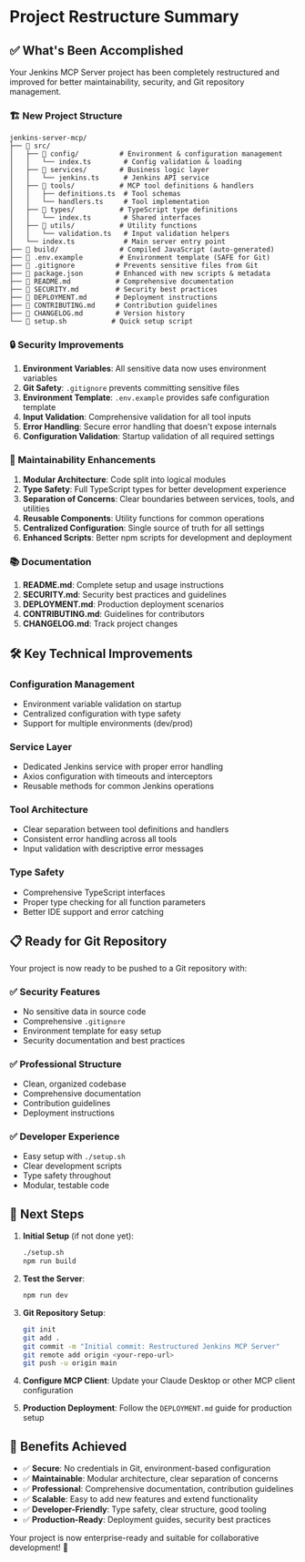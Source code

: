 # Project Restructure Summary

## ✅ What's Been Accomplished

Your Jenkins MCP Server project has been completely restructured and improved for better maintainability, security, and Git repository management.

### 🏗️ New Project Structure

```
jenkins-server-mcp/
├── 📁 src/
│   ├── 📁 config/          # Environment & configuration management
│   │   └── index.ts        # Config validation & loading
│   ├── 📁 services/        # Business logic layer
│   │   └── jenkins.ts      # Jenkins API service
│   ├── 📁 tools/           # MCP tool definitions & handlers
│   │   ├── definitions.ts  # Tool schemas
│   │   └── handlers.ts     # Tool implementation
│   ├── 📁 types/           # TypeScript type definitions
│   │   └── index.ts        # Shared interfaces
│   ├── 📁 utils/           # Utility functions
│   │   └── validation.ts   # Input validation helpers
│   └── index.ts            # Main server entry point
├── 📁 build/               # Compiled JavaScript (auto-generated)
├── 📄 .env.example         # Environment template (SAFE for Git)
├── 📄 .gitignore          # Prevents sensitive files from Git
├── 📄 package.json        # Enhanced with new scripts & metadata
├── 📄 README.md           # Comprehensive documentation
├── 📄 SECURITY.md         # Security best practices
├── 📄 DEPLOYMENT.md       # Deployment instructions
├── 📄 CONTRIBUTING.md     # Contribution guidelines
├── 📄 CHANGELOG.md        # Version history
└── 📄 setup.sh           # Quick setup script
```

### 🔒 Security Improvements

1. **Environment Variables**: All sensitive data now uses environment variables
2. **Git Safety**: `.gitignore` prevents committing sensitive files
3. **Environment Template**: `.env.example` provides safe configuration template
4. **Input Validation**: Comprehensive validation for all tool inputs
5. **Error Handling**: Secure error handling that doesn't expose internals
6. **Configuration Validation**: Startup validation of all required settings

### 🚀 Maintainability Enhancements

1. **Modular Architecture**: Code split into logical modules
2. **Type Safety**: Full TypeScript types for better development experience
3. **Separation of Concerns**: Clear boundaries between services, tools, and utilities
4. **Reusable Components**: Utility functions for common operations
5. **Centralized Configuration**: Single source of truth for all settings
6. **Enhanced Scripts**: Better npm scripts for development and deployment

### 📚 Documentation

1. **README.md**: Complete setup and usage instructions
2. **SECURITY.md**: Security best practices and guidelines
3. **DEPLOYMENT.md**: Production deployment scenarios
4. **CONTRIBUTING.md**: Guidelines for contributors
5. **CHANGELOG.md**: Track project changes

## 🛠️ Key Technical Improvements

### Configuration Management

- Environment variable validation on startup
- Centralized configuration with type safety
- Support for multiple environments (dev/prod)

### Service Layer

- Dedicated Jenkins service with proper error handling
- Axios configuration with timeouts and interceptors
- Reusable methods for common Jenkins operations

### Tool Architecture

- Clear separation between tool definitions and handlers
- Consistent error handling across all tools
- Input validation with descriptive error messages

### Type Safety

- Comprehensive TypeScript interfaces
- Proper type checking for all function parameters
- Better IDE support and error catching

## 📋 Ready for Git Repository

Your project is now ready to be pushed to a Git repository with:

### ✅ Security Features

- No sensitive data in source code
- Comprehensive `.gitignore`
- Environment template for easy setup
- Security documentation and best practices

### ✅ Professional Structure

- Clean, organized codebase
- Comprehensive documentation
- Contribution guidelines
- Deployment instructions

### ✅ Developer Experience

- Easy setup with `./setup.sh`
- Clear development scripts
- Type safety throughout
- Modular, testable code

## 🚀 Next Steps

1. **Initial Setup** (if not done yet):

   ```bash
   ./setup.sh
   npm run build
   ```

2. **Test the Server**:

   ```bash
   npm run dev
   ```

3. **Git Repository Setup**:

   ```bash
   git init
   git add .
   git commit -m "Initial commit: Restructured Jenkins MCP Server"
   git remote add origin <your-repo-url>
   git push -u origin main
   ```

4. **Configure MCP Client**: Update your Claude Desktop or other MCP client configuration

5. **Production Deployment**: Follow the `DEPLOYMENT.md` guide for production setup

## 🎯 Benefits Achieved

- ✅ **Secure**: No credentials in Git, environment-based configuration
- ✅ **Maintainable**: Modular architecture, clear separation of concerns
- ✅ **Professional**: Comprehensive documentation, contribution guidelines
- ✅ **Scalable**: Easy to add new features and extend functionality
- ✅ **Developer-Friendly**: Type safety, clear structure, good tooling
- ✅ **Production-Ready**: Deployment guides, security best practices

Your project is now enterprise-ready and suitable for collaborative development! 🎉
